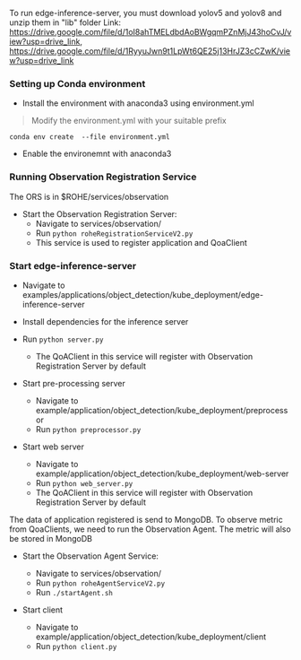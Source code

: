 To run edge-inference-server, you must download yolov5 and yolov8 and unzip them in "lib" folder
Link: https://drive.google.com/file/d/1oI8ahTMELdbdAoBWgqmPZnMjJ43hoCvJ/view?usp=drive_link, https://drive.google.com/file/d/1RyyuJwn9t1LpWt6QE25j13HrJZ3cCZwK/view?usp=drive_link

### Setting up Conda environment 

- Install the environment with anaconda3 using environment.yml
> Modify the environment.yml with your suitable prefix
```
conda env create  --file environment.yml
```
- Enable the environemnt with anaconda3

### Running Observation Registration Service

The ORS is in $ROHE/services/observation 

- Start the Observation Registration Server: 
    - Navigate to services/observation/
    - Run `python roheRegistrationServiceV2.py`
    - This service is used to register application and QoaClient

### Start edge-inference-server

- Navigate to examples/applications/object_detection/kube_deployment/edge-inference-server
- Install dependencies for the inference server

- Run `python server.py`

    - The QoAClient in this service will register with Observation Registration Server by default

- Start pre-processing server
    - Navigate to example/application/object_detection/kube_deployment/preprocessor
    - Run `python preprocessor.py`

- Start web server
    - Navigate to example/application/object_detection/kube_deployment/web-server
    - Run `python web_server.py`
    - The QoAClient in this service will register with Observation Registration Server by default

The data of application registered is send to MongoDB.
To observe metric from QoaClients, we need to run the Observation Agent.
The metric will also be stored in MongoDB


- Start the Observation Agent Service: 
    - Navigate to services/observation/
    - Run `python roheAgentServiceV2.py`
    - Run `./startAgent.sh`


- Start client
    - Navigate to example/application/object_detection/kube_deployment/client
    - Run `python client.py`
